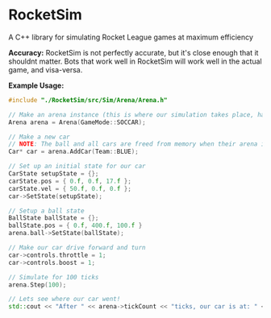 # RocketSim
 A C++ library for simulating Rocket League games at maximum efficiency

**Accuracy:**
RocketSim is not perfectly accurate, but it's close enough that it shouldnt matter.
Bots that work well in RocketSim will work well in the actual game, and visa-versa.

**Example Usage:**
```cpp
#include "./RocketSim/src/Sim/Arena/Arena.h"

// Make an arena instance (this is where our simulation takes place, has its own btDynamicsWorld instance)
Arena arena = Arena(GameMode::SOCCAR);

// Make a new car
// NOTE: The ball and all cars are freed from memory when their arena is deconstructed, you don't need to do it yourself
Car* car = arena.AddCar(Team::BLUE);

// Set up an initial state for our car
CarState setupState = {};
carState.pos = { 0.f, 0.f, 17.f };
carState.vel = { 50.f, 0.f, 0.f };
car->SetState(setupState);

// Setup a ball state
BallState ballState = {};
ballState.pos = { 0.f, 400.f, 100.f }
arena.ball->SetState(ballState);

// Make our car drive forward and turn
car->controls.throttle = 1;
car->controls.boost = 1;

// Simulate for 100 ticks
arena.Step(100);

// Lets see where our car went!
std::cout << "After " << arena->tickCount << "ticks, our car is at: " << car->GetState().pos << std::endl;
```
